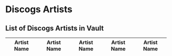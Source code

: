 # Discogs Artists

## List of Discogs Artists in Vault

| **Artist Name** | **Artist Name** | **Artist Name** | **Artist Name** | **Artist Name** |
|--|--|--|--|--|
